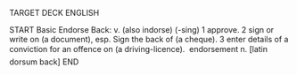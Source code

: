 TARGET DECK
ENGLISH

START
Basic
Endorse
Back: v. (also indorse) (-sing) 1 approve. 2 sign or write on (a document), esp. Sign the back of (a cheque). 3 enter details of a conviction for an offence on (a driving-licence).  endorsement n. [latin dorsum back]
END
